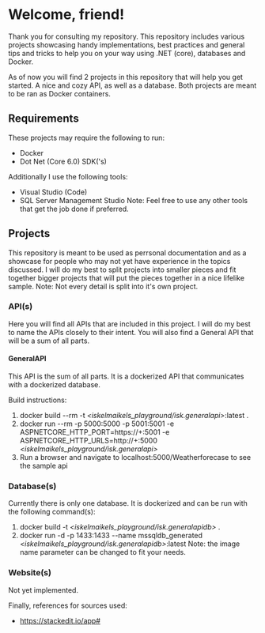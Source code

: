# Welcome, friend!

Thank you for consulting my repository. This repository includes various projects showcasing handy implementations, best practices and general tips and tricks to help you on your way using .NET (core), databases and Docker.

As of now you will find 2 projects in this repository that will help you get started. A nice and cozy API, as well as a database. Both projects are meant to be ran as Docker containers.


## Requirements
These projects may require the following to run:
- Docker
- Dot Net (Core 6.0) SDK('s)

Additionally I use the following tools:
- Visual Studio (Code)
- SQL Server Management Studio
Note: Feel free to use any other tools that get the job done if preferred.

## Projects
This repository is meant to be used as perrsonal documentation and as a showcase for people who may not yet have experience in the topics discussed. I will do my best to split projects into smaller pieces and fit together bigger projects that will put the pieces together in a nice lifelike sample.
Note: Not every detail is split into it's own project.

### API(s)
Here you will find all APIs that are included in this project. I will do my best to name the APIs closely to their intent. You will also find a General API that will be a sum of all parts. 

#### GeneralAPI
This API is the sum of all parts. It is a dockerized API that communicates with a dockerized database.

Build instructions:
1. docker build --rm -t *<iskelmaikels_playground/isk.generalapi>*:latest .
2. docker run --rm -p 5000:5000 -p 5001:5001 -e ASPNETCORE_HTTP_PORT=https://+:5001  -e ASPNETCORE_HTTP_URLS=http://+:5000 *<iskelmaikels_playground/isk.generalapi>*
3. Run a browser and navigate to localhost:5000/Weatherforecase to see the sample api
### Database(s)

Currently there is only one database. It is dockerized and can be run with the following command(s):
1. docker build -t *<iskelmaikels_playground/isk.generalapidb>* .
2. docker run -d -p 1433:1433 --name mssqldb_generated *<iskelmaikels_playground/isk.generalapidb>*:latest
Note: the image name parameter can be changed to fit your needs.

### Website(s)
Not yet implemented.



Finally, references for sources used:
- https://stackedit.io/app#

